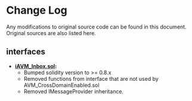 # Change Log

Any modifications to original source code can be found in this document. Original sources are also listed here.

## interfaces

- **[iAVM_Inbox.sol](https://github.com/makerdao/arbitrum-dai-bridge/blob/7f1b47ef65a43f1696c5f1681109daac127d9c95/contracts/arbitrum/IInbox.sol):**
  - Bumped solidity version to >= 0.8.x
  - Removed functions from interface that are not used by AVM_CrossDomainEnabled.sol
  - Removed IMessageProvider inheritance.
